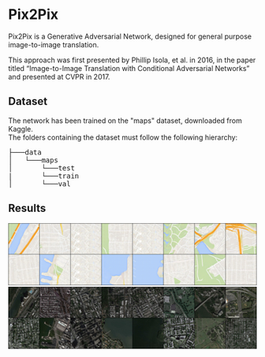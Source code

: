 # Pix2Pix
Pix2Pix is a Generative Adversarial Network, designed for general purpose image-to-image translation.

This approach was first presented by Phillip Isola, et al. in 2016, in the paper titled “Image-to-Image Translation with Conditional Adversarial Networks” and presented at CVPR in 2017.

## Dataset
The network has been trained on the "maps" dataset, downloaded from Kaggle.  
The folders containing the dataset must follow the following hierarchy:

<pre>
├───data  
│   └───maps  
│       └───test
|       └───train
│       └───val
</pre>

## Results
![](validations/generated.png)
![](validations/real.png)